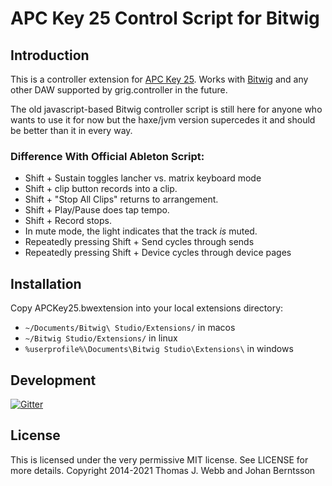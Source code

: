 APC Key 25 Control Script for Bitwig
====================================

Introduction
------------

This is a controller extension for
[APC Key 25](http://www.akaipro.com/product/apc-key-25). Works with [Bitwig](http://www.bitwig.com) and any other DAW supported by grig.controller in the future.

The old javascript-based Bitwig controller script is still here for anyone who wants to use it for now but the haxe/jvm version supercedes it and should be better than it in every way.

### Difference With Official Ableton Script:

* Shift + Sustain toggles lancher vs. matrix keyboard mode
* Shift + clip button records into a clip.
* Shift + "Stop All Clips" returns to arrangement.
* Shift + Play/Pause does tap tempo.
* Shift + Record stops.
* In mute mode, the light indicates that the track _is_ muted.
* Repeatedly pressing Shift + Send cycles through sends
* Repeatedly pressing Shift + Device cycles through device pages

Installation
------------

Copy APCKey25.bwextension into your local extensions directory:

* `~/Documents/Bitwig\ Studio/Extensions/` in macos
* `~/Bitwig Studio/Extensions/` in linux
* `%userprofile%\Documents\Bitwig Studio\Extensions\` in windows

Development
-----------

[![Gitter](https://badges.gitter.im/haxe-grig/Lobby.svg)](https://gitter.im/haxe-grig/Lobby?utm_source=badge&utm_medium=badge&utm_campaign=pr-badge&utm_content=badge)

License
-------

This is licensed under the very permissive MIT license. See LICENSE for more details.
Copyright 2014-2021 Thomas J. Webb and Johan Berntsson
